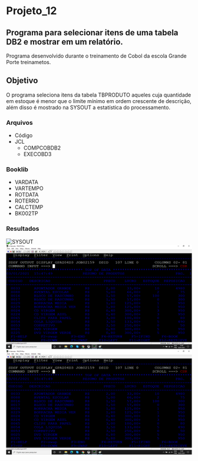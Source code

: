 # Projeto_12
## Programa para selecionar itens de uma tabela DB2 e mostrar em um relatório.

Programa desenvolvido durante o treinamento de Cobol da escola Grande Porte treinametos.

## Objetivo

O programa  seleciona itens da tabela TBPRODUTO aqueles cuja quantidade em estoque é menor que o limite mínimo em ordem crescente de descrição, além disso é mostrado na SYSOUT a estatística do processamento.

### Arquivos

* Código 
* JCL 
  * COMPCOBDB2
  * EXECOBD3

### Booklib

* VARDATA
* VARTEMPO
* ROTDATA
* ROTERRO
* CALCTEMP
* BK002TP

### Resultados

![SYSOUT](SYSOUT_01.png)
![SYSOUT](RELATORIO_01.png)
![SYSOUT](RELATORIO_01.png)




